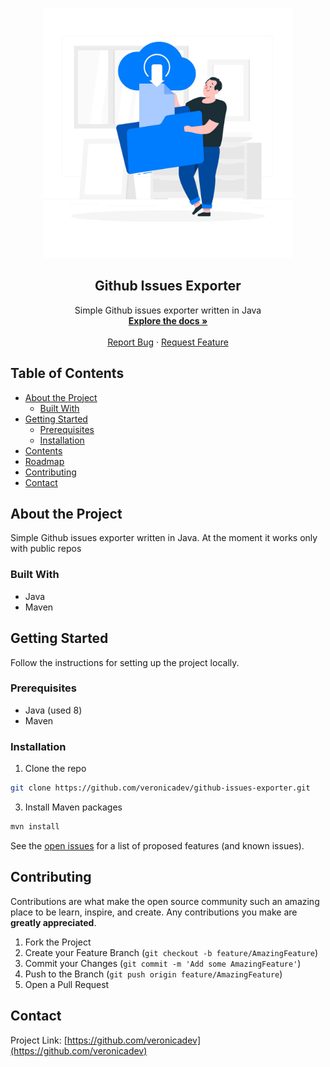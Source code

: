 <p align="center">
<img src="https://raw.githubusercontent.com/veronicadev/github-issues-exporter/master/readme_img.jpg"  width="400" alt="image">
</p>
<h2 align="center">Github Issues Exporter</h2>
  <p align="center">
    Simple Github issues exporter written in Java 
    <br />
    <a href="https://github.com/veronicadev/github-issues-exporter"><strong>Explore the docs »</strong></a>
    <br />
    <br />
    <a href="https://github.com/veronicadev/github-issues-exporter">Report Bug</a>
    ·
    <a href="https://github.com/veronicadev/github-issues-exporter">Request Feature</a>
  </p>


<!-- TABLE OF CONTENTS -->
## Table of Contents

* [About the Project](#about-the-project)
  * [Built With](#built-with)
* [Getting Started](#getting-started)
  * [Prerequisites](#prerequisites)
  * [Installation](#installation)
* [Contents](#contents)
* [Roadmap](#roadmap)
* [Contributing](#contributing)
* [Contact](#contact)

## About the Project
Simple Github issues exporter written in Java. At the moment it works only with public repos

### Built With
* Java 
* Maven

## Getting Started

Follow the instructions for setting up the project locally.

### Prerequisites
* Java (used 8)
* Maven

### Installation

1. Clone the repo
```sh
git clone https://github.com/veronicadev/github-issues-exporter.git
```
3. Install Maven packages
```sh
mvn install
```

See the [open issues](https://github.com/veronicadev/github-issues-exporter/issues) for a list of proposed features (and known issues).



## Contributing

Contributions are what make the open source community such an amazing place to be learn, inspire, and create. Any contributions you make are **greatly appreciated**.

1. Fork the Project
2. Create your Feature Branch (`git checkout -b feature/AmazingFeature`)
3. Commit your Changes (`git commit -m 'Add some AmazingFeature'`)
4. Push to the Branch (`git push origin feature/AmazingFeature`)
5. Open a Pull Request


## Contact

Project Link: [https://github.com/veronicadev](https://github.com/veronicadev)
